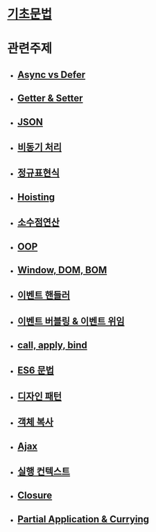 # [기초문법](./grammar/grammar.md)

# 관련주제

   - ## [Async vs Defer](./Subject.md/async_defer.md)

   - ## [Getter & Setter](./Subject.md/getter_setter.md)

   - ## [JSON](./Subject.md/json.md)

   - ## [비동기 처리](./Subject.md/async_sync.md)

   - ## [정규표현식](./Subject.md/reg.md)

   - ## [Hoisting](./Subject.md/hoisting.md)

   - ## [소수점연산](./Subject.md/decimal.md)

   - ## [OOP](./Subject.md/oop.md)

   - ## [Window, DOM, BOM](./Subject.md/dom.md)

   - ## [이벤트 핸들러](./Subject.md/listen.md)

   - ## [이벤트 버블링 & 이벤트 위임](./Subject.md/delegate.md)

   - ## [call, apply, bind](./Subject.md/cab.md)

   - ## [ES6 문법](./Subject.md/es6.md)

   - ## [디자인 패턴](./Subject.md/pattern.md)

   - ## [객체 복사](./Subject.md/copy.md)

   - ## [Ajax](./Subject.md/ajax.md)

   - ## [실행 컨텍스트](./Subject.md/context.md)

   - ## [Closure](./Subject.md/closure.md)

   - ## [Partial Application & Currying](./Subject.md/pnc.md)



   





